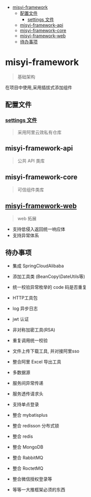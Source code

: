 
- [misyi-framework](#misyi-framework)
  - [配置文件](#%E9%85%8D%E7%BD%AE%E6%96%87%E4%BB%B6)
    - [settings 文件](#settings-%E6%96%87%E4%BB%B6)
  - [misyi-framework-api](#misyi-framework-api)
  - [misyi-framework-core](#misyi-framework-core)
  - [misyi-framework-web](#misyi-framework-web)
  - [待办事项](#%E5%BE%85%E5%8A%9E%E4%BA%8B%E9%A1%B9)

<!-- END doctoc generated TOC please keep comment here to allow auto update -->
<!-- doctoc README.md 即可生成目录 -->

# misyi-framework 
> 基础架构

在项目中使用,采用插拔式添加组件

## 配置文件

### [settings 文件](./file/settings.xml)

> 采用阿里云效私有仓库

## misyi-framework-api

> 公共 API 类库

## misyi-framework-core

> 可信组件类库

## [misyi-framework-web](./document/framework-web.md)

> web 拓展 

- 支持低侵入返回统一响应体
- 支持异常体系


## 待办事项

- 集成 SpringCloudAlibaba
- 添加工具类 (BeanCopy\DateUtils等)
- 统一校验异常枚举的 code 码是否重复
- HTTP工具包
- log 异步日志
- jwt 认证
- 非对称加密工具(RSA)
- 重复调用统一校验
- 文件上传下载工具, 并对接阿里sso
- 整合阿里 Excel 导出工具
- 多数据源
- 服务间异常传递
- 服务透传请求头
- 支持单点登录
- 整合 mybatisplus
- 整合 redisson 分布式锁
- 整合 redis
- 整合 MongoDB
- 整合 RabbitMQ
- 整合 RoctetMQ
- 整合微信授权登录等

- 等等一大推框架必须的东西